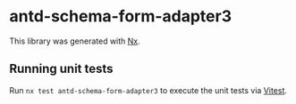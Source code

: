 # antd-schema-form-adapter3

This library was generated with [Nx](https://nx.dev).

## Running unit tests

Run `nx test antd-schema-form-adapter3` to execute the unit tests via [Vitest](https://vitest.dev/).
